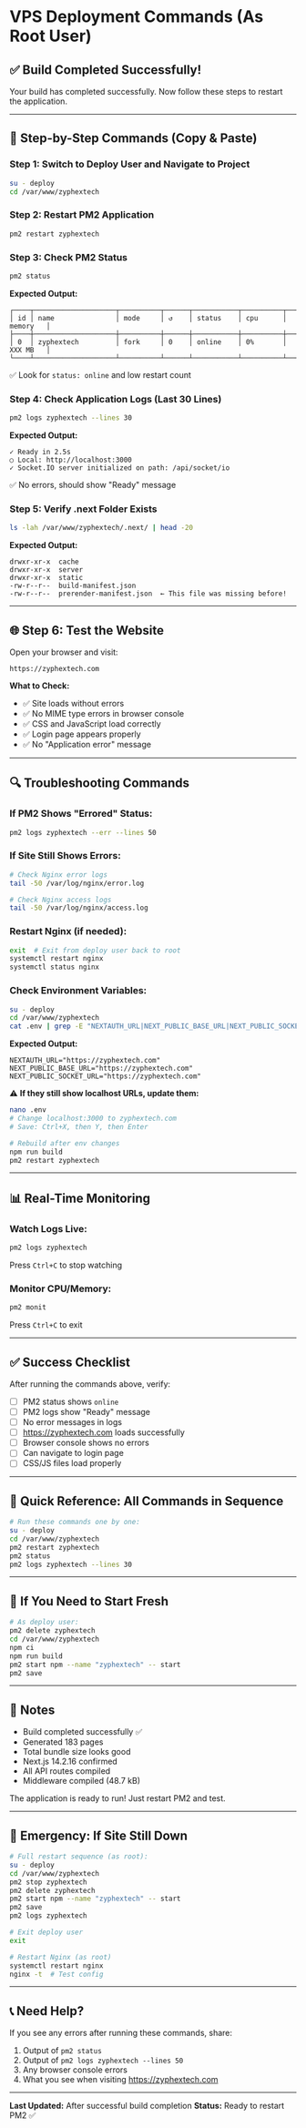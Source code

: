 # VPS Deployment Commands (As Root User)

## ✅ Build Completed Successfully!

Your build has completed successfully. Now follow these steps to restart the application.

---

## 🚀 Step-by-Step Commands (Copy & Paste)

### Step 1: Switch to Deploy User and Navigate to Project
```bash
su - deploy
cd /var/www/zyphextech
```

### Step 2: Restart PM2 Application
```bash
pm2 restart zyphextech
```

### Step 3: Check PM2 Status
```bash
pm2 status
```

**Expected Output:**
```
┌────┬────────────────────┬──────────┬──────┬───────────┬──────────┬──────────┐
│ id │ name               │ mode     │ ↺    │ status    │ cpu      │ memory   │
├────┼────────────────────┼──────────┼──────┼───────────┼──────────┼──────────┤
│ 0  │ zyphextech         │ fork     │ 0    │ online    │ 0%       │ XXX MB   │
└────┴────────────────────┴──────────┴──────┴───────────┴──────────┴──────────┘
```

✅ Look for `status: online` and low restart count

### Step 4: Check Application Logs (Last 30 Lines)
```bash
pm2 logs zyphextech --lines 30
```

**Expected Output:**
```
✓ Ready in 2.5s
○ Local: http://localhost:3000
✓ Socket.IO server initialized on path: /api/socket/io
```

✅ No errors, should show "Ready" message

### Step 5: Verify .next Folder Exists
```bash
ls -lah /var/www/zyphextech/.next/ | head -20
```

**Expected Output:**
```
drwxr-xr-x  cache
drwxr-xr-x  server
drwxr-xr-x  static
-rw-r--r--  build-manifest.json
-rw-r--r--  prerender-manifest.json  ← This file was missing before!
```

---

## 🌐 Step 6: Test the Website

Open your browser and visit:
```
https://zyphextech.com
```

**What to Check:**
- ✅ Site loads without errors
- ✅ No MIME type errors in browser console
- ✅ CSS and JavaScript load correctly
- ✅ Login page appears properly
- ✅ No "Application error" message

---

## 🔍 Troubleshooting Commands

### If PM2 Shows "Errored" Status:
```bash
pm2 logs zyphextech --err --lines 50
```

### If Site Still Shows Errors:
```bash
# Check Nginx error logs
tail -50 /var/log/nginx/error.log

# Check Nginx access logs
tail -50 /var/log/nginx/access.log
```

### Restart Nginx (if needed):
```bash
exit  # Exit from deploy user back to root
systemctl restart nginx
systemctl status nginx
```

### Check Environment Variables:
```bash
su - deploy
cd /var/www/zyphextech
cat .env | grep -E "NEXTAUTH_URL|NEXT_PUBLIC_BASE_URL|NEXT_PUBLIC_SOCKET_URL"
```

**Expected Output:**
```env
NEXTAUTH_URL="https://zyphextech.com"
NEXT_PUBLIC_BASE_URL="https://zyphextech.com"
NEXT_PUBLIC_SOCKET_URL="https://zyphextech.com"
```

⚠️ **If they still show localhost URLs, update them:**
```bash
nano .env
# Change localhost:3000 to zyphextech.com
# Save: Ctrl+X, then Y, then Enter

# Rebuild after env changes
npm run build
pm2 restart zyphextech
```

---

## 📊 Real-Time Monitoring

### Watch Logs Live:
```bash
pm2 logs zyphextech
```
Press `Ctrl+C` to stop watching

### Monitor CPU/Memory:
```bash
pm2 monit
```
Press `Ctrl+C` to exit

---

## ✅ Success Checklist

After running the commands above, verify:

- [ ] PM2 status shows `online`
- [ ] PM2 logs show "Ready" message
- [ ] No error messages in logs
- [ ] https://zyphextech.com loads successfully
- [ ] Browser console shows no errors
- [ ] Can navigate to login page
- [ ] CSS/JS files load properly

---

## 🎯 Quick Reference: All Commands in Sequence

```bash
# Run these commands one by one:
su - deploy
cd /var/www/zyphextech
pm2 restart zyphextech
pm2 status
pm2 logs zyphextech --lines 30
```

---

## 🔧 If You Need to Start Fresh

```bash
# As deploy user:
pm2 delete zyphextech
cd /var/www/zyphextech
npm ci
npm run build
pm2 start npm --name "zyphextech" -- start
pm2 save
```

---

## 📝 Notes

- Build completed successfully ✅
- Generated 183 pages
- Total bundle size looks good
- Next.js 14.2.16 confirmed
- All API routes compiled
- Middleware compiled (48.7 kB)

The application is ready to run! Just restart PM2 and test.

---

## 🚨 Emergency: If Site Still Down

```bash
# Full restart sequence (as root):
su - deploy
cd /var/www/zyphextech
pm2 stop zyphextech
pm2 delete zyphextech
pm2 start npm --name "zyphextech" -- start
pm2 save
pm2 logs zyphextech

# Exit deploy user
exit

# Restart Nginx (as root)
systemctl restart nginx
nginx -t  # Test config
```

---

## 📞 Need Help?

If you see any errors after running these commands, share:
1. Output of `pm2 status`
2. Output of `pm2 logs zyphextech --lines 50`
3. Any browser console errors
4. What you see when visiting https://zyphextech.com

---

**Last Updated:** After successful build completion
**Status:** Ready to restart PM2 ✅
